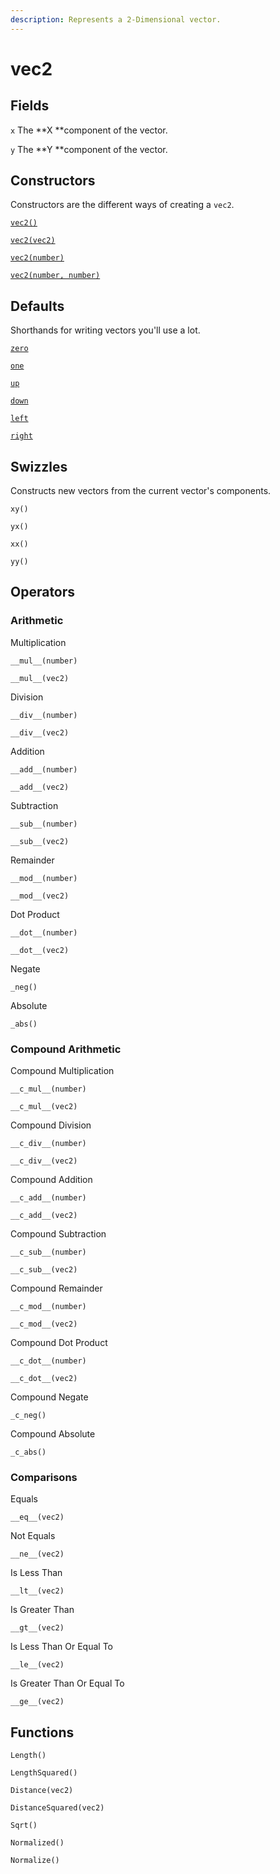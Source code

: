 ```yaml
---
description: Represents a 2-Dimensional vector.
---
```


# vec2

## Fields

`x` The **X **component of the vector.

`y` The **Y **component of the vector.

## Constructors

Constructors are the different ways of creating a `vec2`.

[`vec2()`](constructors.md#vec2)

[`vec2(vec2)`](constructors.md#vec2-vec2)

[`vec2(number)`](constructors.md#vec2-number)

[`vec2(number, number)`](constructors.md#vec2-number-number)

## Defaults

Shorthands for writing vectors you'll use a lot.

[`zero`](defaults.md#zero)

[`one`](defaults.md#one)



[`up`](defaults.md#up)

[`down`](defaults.md#down)

[`left`](defaults.md#left)

[`right`](defaults.md#right)

## Swizzles

Constructs new vectors from the current vector's components.

`xy()`

`yx()`

`xx()`

`yy()`

## Operators

### Arithmetic

Multiplication

`__mul__(number)`

`__mul__(vec2)`

Division

`__div__(number)`

`__div__(vec2)`

Addition

`__add__(number)`

`__add__(vec2)`

Subtraction

`__sub__(number)`

`__sub__(vec2)`



Remainder

`__mod__(number)`

`__mod__(vec2)`

Dot Product

`__dot__(number)`

`__dot__(vec2)`



Negate

`_neg()`

Absolute

`_abs()`

### Compound Arithmetic

Compound Multiplication

`__c_mul__(number)`

`__c_mul__(vec2)`

Compound Division

`__c_div__(number)`

`__c_div__(vec2)`

Compound Addition

`__c_add__(number)`

`__c_add__(vec2)`

Compound Subtraction

`__c_sub__(number)`

`__c_sub__(vec2)`



Compound Remainder

`__c_mod__(number)`

`__c_mod__(vec2)`

Compound Dot Product

`__c_dot__(number)`

`__c_dot__(vec2)`



Compound Negate

`_c_neg()`

Compound Absolute

`_c_abs()`

### Comparisons

Equals

`__eq__(vec2)`

Not Equals

`__ne__(vec2)`

&#x20;Is Less Than

`__lt__(vec2)`

&#x20;Is Greater Than

`__gt__(vec2)`

&#x20;Is Less Than Or Equal To

`__le__(vec2)`

&#x20;Is Greater Than Or Equal To

`__ge__(vec2)`

## Functions

`Length()`

`LengthSquared()`

`Distance(vec2)`

`DistanceSquared(vec2)`

`Sqrt()`

`Normalized()`

`Normalize()`
